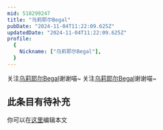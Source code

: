 ```yaml
---
mid: 518299247
title: "乌莉耶尔Begal"
pubDate: "2024-11-04T11:22:09.625Z"
updatedDate: "2024-11-04T11:22:09.625Z"
profile:
  {
    Nickname: ["乌莉耶尔Begal"],
  }
---
```


关注[乌莉耶尔Begal](https://space.bilibili.com/518299247)谢谢喵~ 关注[乌莉耶尔Begal](https://space.bilibili.com/518299247)谢谢喵~

## 此条目有待补充
你可以在[这里](https://github.com/Yuhanawa/VTuber.ICU-Content/edit/master/v/乌莉耶尔Begal/index.md)编辑本文
